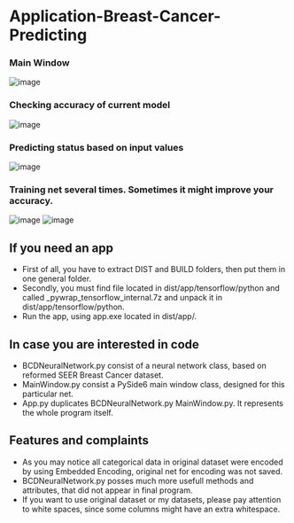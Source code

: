 # Application-Breast-Cancer-Predicting
### Main Window                                                                                    
![image](https://user-images.githubusercontent.com/36747104/218097307-83197823-e108-437c-9e32-ede9d99b1e5f.png)

### Checking accuracy of current model                                                                           
![image](https://user-images.githubusercontent.com/36747104/218105549-58059f63-d4b7-4a14-b9cf-7f1998713aa4.png)

### Predicting status based on input values                                                                        
![image](https://user-images.githubusercontent.com/36747104/218105804-9152a37f-be39-4943-b2f9-b93a66ec0798.png)

### Training net several times. Sometimes it might improve your accuracy.
![image](https://user-images.githubusercontent.com/36747104/218107179-bbe29e81-fab0-4ece-b286-90f97ee840fc.png)
![image](https://user-images.githubusercontent.com/36747104/218107581-4e74523d-ef67-4c79-9306-a94cd31d8d64.png)

## If you need an app
- First of all, you have to extract DIST and BUILD folders, then put them in one general folder.
- Secondly, you must find file located in dist/app/tensorflow/python and called _pywrap_tensorflow_internal.7z and unpack it in dist/app/tensorflow/python.
- Run the app, using app.exe located in dist/app/.

## In case you are interested in code
- BCDNeuralNetwork.py consist of a neural network class, based on reformed SEER Breast Cancer dataset.
- MainWindow.py consist a PySide6 main window class, designed for this particular net.
- App.py duplicates BCDNeuralNetwork.py MainWindow.py. It represents the whole program itself.

## Features and complaints
- As you may notice all categorical data in original dataset were encoded by using Embedded Encoding, original net for encoding was not saved.
- BCDNeuralNetwork.py posses much more usefull methods and attributes, that did not appear in final program.
- If you want to use original dataset or my datasets, please pay attention to white spaces, since some columns might have an extra whitespace.
